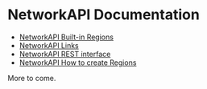 # NetworkAPI Documentation

- [NetworkAPI Built-in Regions](NetworkAPI_Regions.md)
- [NetworkAPI Links](NetworkAPI_Links.md)
- [NetworkAPI REST interface](NetworkAPI_REST.md)
- [NetworkAPI How to create Regions](NetworkAPI_Creating_Regions.md)

More to come.